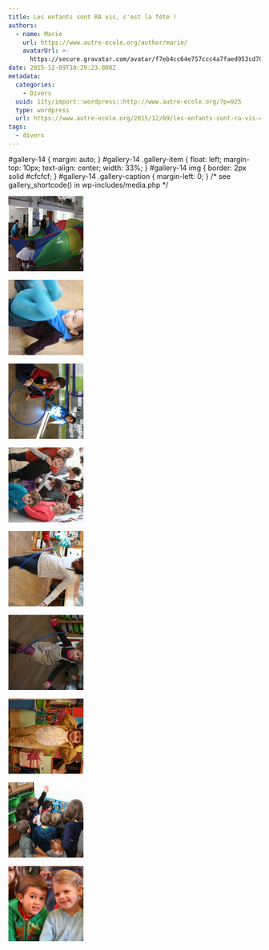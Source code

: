 ```yaml
---
title: Les enfants sont RA vis, c'est la fête !
authors:
  - name: Marie
    url: https://www.autre-ecole.org/author/marie/
    avatarUrl: >-
      https://secure.gravatar.com/avatar/f7eb4cc64e757ccc4a7faed953cd7065?s=96&d=mm&r=g
date: 2015-12-09T10:29:23.000Z
metadata:
  categories:
    - Divers
  uuid: 11ty/import::wordpress::http://www.autre-ecole.org/?p=925
  type: wordpress
  url: https://www.autre-ecole.org/2015/12/09/les-enfants-sont-ra-vis-cest-la-fete/
tags:
  - divers
---
```

#gallery-14 { margin: auto; } #gallery-14 .gallery-item { float: left; margin-top: 10px; text-align: center; width: 33%; } #gallery-14 img { border: 2px solid #cfcfcf; } #gallery-14 .gallery-caption { margin-left: 0; } /\* see gallery\_shortcode() in wp-includes/media.php \*/

[![](IMG_5421-150x150-tQ1RdL3s6ilJ.jpg)](https://www.autre-ecole.org/img_5421/)

[![](IMG_5439-e1449660441521-150x15-BvWWAGpBRtNl.jpg)](https://www.autre-ecole.org/img_5439/)

[![](IMG_5436-e1449660452316-150x15-wkGUc49omRcx.jpg)](https://www.autre-ecole.org/img_5436/)

  

[![](IMG_5435-e1449660482311-150x15-58sFdymsUo4j.jpg)](https://www.autre-ecole.org/img_5435/)

[![](IMG_5430-e1449660503306-150x15-OvDeIfACDoCX.jpg)](https://www.autre-ecole.org/img_5430/)

[![](IMG_5432-e1449660494460-150x15-Hcs57KWabHgd.jpg)](https://www.autre-ecole.org/img_5432/)

  

[![](IMG_5420-e1449660469181-150x15-owCq67f0MfKI.jpg)](https://www.autre-ecole.org/img_5420/)

[![](IMG_5418-150x150-IULITQdooqJg.jpg)](https://www.autre-ecole.org/img_5418/)

[![](IMG_5411-150x150-sQb4b7OT65QP.jpg)](https://www.autre-ecole.org/img_5411/)